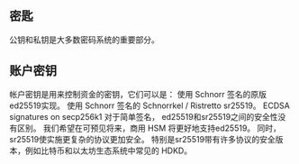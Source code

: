 ## 密匙 ##
公钥和私钥是大多数密码系统的重要部分。
## 账户密钥 ##
帐户密钥是用来控制资金的密钥，它们可以是：
使用 Schnorr 签名的原版ed25519实现。 使用 Schnorr 签名的 Schnorrkel / Ristretto sr25519。 ECDSA signatures on secp256k1 对于简单签名， ed25519和sr25519之间的安全性没有区别。
我们希望在可预见将来，商用 HSM 将更好地支持ed25519。
同时，sr25519使实施更复杂的协议更加安全。 特别是sr25519带有许多协议的安全版本，例如比特币和以太坊生态系统中常见的 HDKD。
